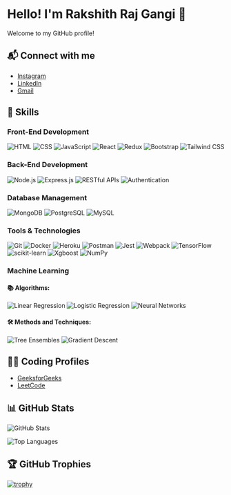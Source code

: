 # Hello! I'm Rakshith Raj Gangi 👋

Welcome to my GitHub profile!

## 📬 Connect with me
- [Instagram](https://www.instagram.com/yourusername)  <!-- Replace with your actual Instagram URL -->
- [LinkedIn](https://www.linkedin.com/in/yourusername)  <!-- Replace with your actual LinkedIn URL -->
- [Gmail](mailto:your.email@example.com)  <!-- Replace with your actual email address -->

## 💼 Skills

### Front-End Development
![HTML](https://img.shields.io/badge/-HTML-E34F26?logo=html5&logoColor=fff)
![CSS](https://img.shields.io/badge/-CSS-1572B6?logo=css3&logoColor=fff)
![JavaScript](https://img.shields.io/badge/-JavaScript-F7DF1E?logo=javascript&logoColor=000)
![React](https://img.shields.io/badge/-React-61DAFB?logo=react&logoColor=000)
![Redux](https://img.shields.io/badge/-Redux-764ABC?logo=redux&logoColor=fff)
![Bootstrap](https://img.shields.io/badge/-Bootstrap-7952B3?logo=bootstrap&logoColor=fff)
![Tailwind CSS](https://img.shields.io/badge/-Tailwind_CSS-38B2AC?logo=tailwind-css&logoColor=fff)

### Back-End Development
![Node.js](https://img.shields.io/badge/-Node.js-339933?logo=node.js&logoColor=fff)
![Express.js](https://img.shields.io/badge/-Express.js-000?logo=express&logoColor=fff)
![RESTful APIs](https://img.shields.io/badge/-RESTful_APIs-3F8F6C)
![Authentication](https://img.shields.io/badge/-Authentication-FF6B6B)

### Database Management
![MongoDB](https://img.shields.io/badge/-MongoDB-47A248?logo=mongodb&logoColor=fff)
![PostgreSQL](https://img.shields.io/badge/-PostgreSQL-336791?logo=postgresql&logoColor=fff)
![MySQL](https://img.shields.io/badge/-MySQL-4479A1?logo=mysql&logoColor=fff)

### Tools & Technologies
![Git](https://img.shields.io/badge/-Git-F05032?logo=git&logoColor=fff)
![Docker](https://img.shields.io/badge/-Docker-2496ED?logo=docker&logoColor=fff)
![Heroku](https://img.shields.io/badge/-Heroku-430098?logo=heroku&logoColor=fff)
![Postman](https://img.shields.io/badge/-Postman-FF6C37?logo=postman&logoColor=fff)
![Jest](https://img.shields.io/badge/-Jest-C21325?logo=jest&logoColor=fff)
![Webpack](https://img.shields.io/badge/-Webpack-8DD6F9?logo=webpack&logoColor=000)
![TensorFlow](https://img.shields.io/badge/-TensorFlow-FF6F00?logo=tensorflow&logoColor=fff)
![scikit-learn](https://img.shields.io/badge/-scikit_learn-F7931E?logo=scikit-learn&logoColor=fff)
![Xgboost](https://img.shields.io/badge/-Xgboost-FF8C00?logo=xgboost&logoColor=fff)
![NumPy](https://img.shields.io/badge/-NumPy-01395C?logo=numpy&logoColor=fff)

### Machine Learning
#### 📚 Algorithms:
![Linear Regression](https://img.shields.io/badge/-Linear_Regression-1F77B4?logo=data:image/svg+xml;base64,PHN2ZyB4bWxucz0iaHR0cDovL3d3dy53My5vcmcvMjAwMC9zdmciIHdpZHRoPSIxMDAiIGhlaWdodD0iMTAwIj4KICA8Y2lyY2xlIHJ4PSIxMCIgcj0iMTAiIHdpZHRoPSIxMDAiIGhlaWdodD0iMTAwIiBzdHlsZT0iZmlsbDogIzAwMEI4OyIvPgo8L3N2Zz4K)
![Logistic Regression](https://img.shields.io/badge/-Logistic_Regression-FF7F0E?logo=data:image/svg+xml;base64,PHN2ZyB4bWxucz0iaHR0cDovL3d3dy53My5vcmcvMjAwMC9zdmciIHdpZHRoPSIxMDAiIGhlaWdodD0iMTAwIj4KICA8Y2lyY2xlIHJ4PSIxMCIgcj0iMTAiIHdpZHRoPSIxMDAiIGhlaWdodD0iMTAwIiBzdHlsZT0iZmlsbDogIzAwMEI4OyIvPgo8L3N2Zz4K)
![Neural Networks](https://img.shields.io/badge/-Neural_Networks-2CA02C?logo=data:image/svg+xml;base64,PHN2ZyB4bWxucz0iaHR0cDovL3d3dy53My5vcmcvMjAwMC9zdmciIHdpZHRoPSIxMDAiIGhlaWdodD0iMTAwIj4KICA8Y2lyY2xlIHJ4PSIxMCIgcj0iMTAiIHdpZHRoPSIxMDAiIGhlaWdodD0iMTAwIiBzdHlsZT0iZmlsbDogIzAwMEI4OyIvPgo8L3N2Zz4K)

#### 🛠️ Methods and Techniques:
![Tree Ensembles](https://img.shields.io/badge/-Tree_Ensembles-17BECF?logo=data:image/svg+xml;base64,PHN2ZyB4bWxucz0iaHR0cDovL3d3dy53My5vcmcvMjAwMC9zdmciIHdpZHRoPSIxMDAiIGhlaWdodD0iMTAwIj4KICA8Y2lyY2xlIHJ4PSIxMCIgcj0iMTAiIHdpZHRoPSIxMDAiIGhlaWdodD0iMTAwIiBzdHlsZT0iZmlsbDogIzAwMEI4OyIvPgo8L3N2Zz4K)
![Gradient Descent](https://img.shields.io/badge/-Gradient_Descent-FF6347?logo=data:image/svg+xml;base64,PHN2ZyB4bWxucz0iaHR0cDovL3d3dy53My5vcmcvMjAwMC9zdmciIHdpZHRoPSIxMDAiIGhlaWdodD0iMTAwIj4KICA8Y2lyY2xlIHJ4PSIxMCIgcj0iMTAiIHdpZHRoPSIxMDAiIGhlaWdodD0iMTAwIiBzdHlsZT0iZmlsbDogIzAwMEI4OyIvPgo8L3N2Zz4K)

## 🧑‍💻 Coding Profiles
- [GeeksforGeeks](https://www.geeksforgeeks.org/user/yourusername)  <!-- Replace with your actual GeeksforGeeks URL -->
- [LeetCode](https://leetcode.com/yourusername)  <!-- Replace with your actual LeetCode URL -->

## 📊 GitHub Stats

![GitHub Stats](https://github-readme-stats.vercel.app/api?username=Rakshith-Raj08&show_icons=true&theme=radical)

![Top Languages](https://github-readme-stats.vercel.app/api/top-langs/?username=Rakshith-Raj08&layout=compact&theme=radical)

## 🏆 GitHub Trophies

[![trophy](https://github-profile-trophy.vercel.app/?username=Rakshith-Raj08&theme=onedark)](https://github.com/ryo-ma/github-profile-trophy)
